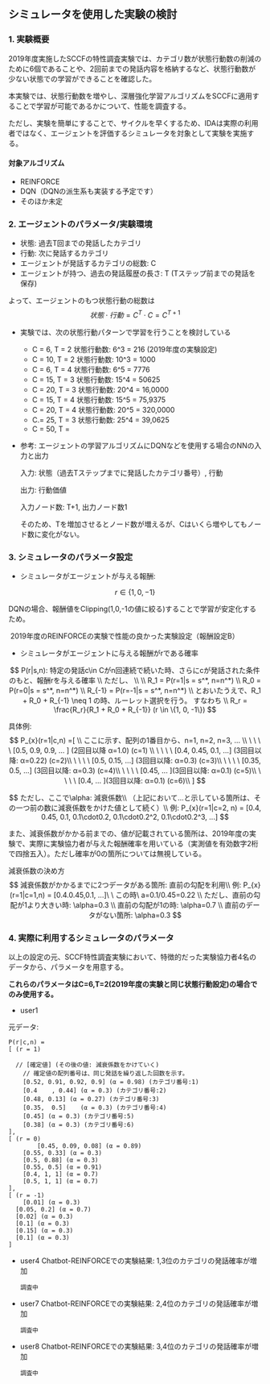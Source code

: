
## シミュレータを使用した実験の検討

### 1. 実験概要

2019年度実施したSCCFの特性調査実験では、カテゴリ数が状態行動数の削減のために6個であることや、2回前までの発話内容を格納するなど、状態行動数が少ない状態での学習ができることを確認した。

本実験では、状態行動数を増やし、深層強化学習アルゴリズムをSCCFに適用することで学習が可能であるかについて、性能を調査する。

ただし、実験を簡単にすることで、サイクルを早くするため、IDAは実際の利用者ではなく、エージェントを評価するシミュレータを対象として実験を実施する。

#### 対象アルゴリズム

- REINFORCE
- DQN（DQNの派生系も実装する予定です）
- そのほか未定

### 2. エージェントのパラメータ/実験環境

- 状態: 過去T回までの発話したカテゴリ
- 行動: 次に発話するカテゴリ
- エージェントが発話するカテゴリの総数: C
- エージェントが持つ、過去の発話履歴の長さ: T (Tステップ前までの発話を保存)

よって、エージェントのもつ状態行動の総数は 
$$
状態 \cdot 行動 = C^T \cdot C = C^{T+1}
$$

- 実験では、次の状態行動パターンで学習を行うことを検討している

  - C = 6, T = 2   状態行動数: 6^3 = 216 (2019年度の実験設定)
  - C = 10, T = 2  状態行動数: 10^3 = 1000
  - C = 6, T = 4 状態行動数: 6^5 = 7776
  - C = 15, T = 3 状態行動数: 15^4 = 50625
  - C = 20, T = 3 状態行動数: 20^4 = 16,0000
  - C = 15, T = 4 状態行動数: 15^5 = 75,9375
  - C = 20, T = 4 状態行動数: 20^5 = 320,0000
  - C.= 25, T = 3 状態行動数: 25^4 = 39,0625
  - C = 50, T = 

- 参考: エージェントの学習アルゴリズムにDQNなどを使用する場合のNNの入力と出力

  入力: 状態（過去Tステップまでに発話したカテゴリ番号）, 行動

  出力:  行動価値

  入力ノード数: T+1, 出力ノード数1

  そのため、Tを増加させるとノード数が増えるが、Cはいくら増やしてもノード数に変化がない。

### 3. シミュレータのパラメータ設定

- シミュレータがエージェントが与える報酬: 

$$
r \in \{1, 0, -1\}
$$

​	DQNの場合、報酬値をClipping(1,0,-1の値に絞る)することで学習が安定化するため。

​	2019年度のREINFORCEの実験で性能の良かった実験設定（報酬設定B）

- シミュレータがエージェントに与える報酬がrである確率

$$
P(r|s,n): 特定の発話c\in Cがn回連続で続いた時、さらにcが発話された条件のもと、報酬rを与える確率
\\
ただし、
\\
\\
R_1 =  P(r=1|s = s^*, n=n^*)
\\
R_0 = P(r=0|s = s^*, n=n^*)
\\
R_{-1} = P(r=-1|s = s^*, n=n^*)
\\
とおいたうえで、R_1 + R_0 + R_{-1} \neq 1 の時、ルーレット選択を行う。
すなわち
\\
R_r = \frac{R_r}{R_1 + R_0 + R_{-1}} (r \in \{1, 0, -1\})
$$

 

具体例:
$$
P_{x}(r=1|c,n) =[
\\ ここに示す、配列の1番目から、n=1, n=2, n=3, ...
\\
\ \ \ \ [0.5, 0.9, 0.9, ... ] (2回目以降 α=1.0) (c=1) \\ 
\ \ \ \ [0.4, 0.45, 0.1, ...] (3回目以降: α=0.22) (c=2)\\
\ \ \ \ [0.5, 0.15, ...] (3回目以降: α=0.3) (c=3)\\
\ \ \ \ [0.35, 0.5, ...] (3回目以降: α=0.3) (c=4)\\
\ \ \ \ [0.45, ... ](3回目以降: α=0.1) (c=5)\\
\ \ \ \ [0.4, ... ](3回目以降: α=0.1) (c=6)\\
]
$$

$$
ただし、ここで\alpha: 減衰係数\\
（上記において...と示している箇所は、その一つ前の数に減衰係数をかけた値として続く）\\
例: 
P_{x}(r=1|c=2, n) = [0.4, 0.45, 0.1, 0.1\cdot0.2, 0.1\cdot0.2^2, 0.1\cdot0.2^3, ...]
$$

また、減衰係数がかかる前までの、値が記載されている箇所は、2019年度の実験で、実際に実験協力者が与えた報酬確率を用いている（実測値を有効数字2桁で四捨五入）。ただし確率が0の箇所については無視している。

減衰係数の決め方
$$
減衰係数がかかるまでに2つデータがある箇所: 直前の勾配を利用\\
例: P_{x}(r=1|c=1,n) = [0.4.0.45,0.1, ...]\ \ この時\ a=0.1/0.45=0.22
\\
ただし、直前の勾配が1より大きい時: \alpha=0.3
\\
直前の勾配が1の時: \alpha=0.7
\\
直前のデータがない箇所: \alpha=0.3
$$


### 4. 実際に利用するシミュレータのパラメータ

以上の設定の元、SCCF特性調査実験において、特徴的だった実験協力者4名のデータから、パラメータを用意する。

**これらのパラメータはC=6,T=2(2019年度の実験と同じ状態行動設定)の場合でのみ使用する。**

- user1

元データ:

```
P(r|c,n) =
[ (r = 1)
		
  // [確定値] (その後の値: 減衰係数をかけていく)
	// 確定値の配列番号は、同じ発話を繰り返した回数を示す。
    [0.52, 0.91, 0.92, 0.9] (α = 0.98) (カテゴリ番号:1)
    [0.4	, 0.44] (α = 0.3) (カテゴリ番号:2)
    [0.48, 0.13] (α = 0.27) (カテゴリ番号:3)	
    [0.35,	0.5]	(α = 0.3) (カテゴリ番号:4)
    [0.45] (α = 0.3) (カテゴリ番号:5)
    [0.38] (α = 0.3) (カテゴリ番号:6)
],
[ (r = 0)
		[0.45, 0.09, 0.08] (α = 0.89)
    [0.55, 0.33] (α = 0.3)
    [0.5, 0.88]	(α = 0.3)
    [0.55, 0.5]	(α = 0.91)
    [0.4, 1, 1] (α = 0.7)
    [0.5, 1, 1] (α = 0.7)
],
[ (r = -1)
	[0.01] (α = 0.3)
  [0.05, 0.2] (α = 0.7)	
  [0.02] (α = 0.3)	
  [0.1] (α = 0.3)	
  [0.15] (α = 0.3)
  [0.1] (α = 0.3)
]
```
- user4
  Chatbot-REINFORCEでの実験結果: 1,3位のカテゴリの発話確率が増加

  ```
  調査中
  ```

  

- user7
  Chatbot-REINFORCEでの実験結果: 2,4位のカテゴリの発話確率が増加

  ```
  調査中
  ```


- user8
  Chatbot-REINFORCEでの実験結果: 3,4位のカテゴリの発話確率が増加

  ```
  調査中
  ```

  
